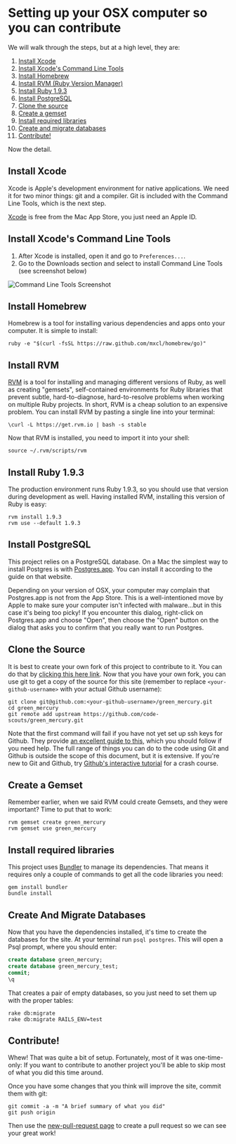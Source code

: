 Setting up your OSX computer so you can contribute
==================================================

We will walk through the steps, but at a high level, they are:

1. [Install Xcode](#install-xcode)
1. [Install Xcode's Command Line Tools](#install-xcodes-command-line-tools)
1. [Install Homebrew](#install-homebrew)
1. [Install RVM (Ruby Version Manager)](#install-rvm)
1. [Install Ruby 1.9.3](#install-ruby-193)
1. [Install PostgreSQL](#install-postgresql)
1. [Clone the source](#clone-the-source)
1. [Create a gemset](#create-a-gemset)
1. [Install required libraries](#install-required-libraries)
1. [Create and migrate databases](#create-and-migrate-databases)
1. [Contribute!](#contribute)

Now the detail.

Install Xcode
-------------
Xcode is Apple's development environment for native applications. We need it for two minor things: git and a compiler. Git is included with the Command Line Tools, which is the next step.

[Xcode](https://itunes.apple.com/us/app/xcode/id497799835?mt=12) is free from the Mac App Store, you just need an Apple ID.

Install Xcode's Command Line Tools
----------------------------------
1. After Xcode is installed, open it and go to `Preferences...`.
2. Go to the Downloads section and select to install Command Line Tools (see screenshot below)

![Command Line Tools Screenshot](https://raw.github.com/jeffweiss/green_mercury/add_contribution_requirements_instructions/contributing_assets/xcode_commandline_tools.png)

Install Homebrew
----------------
Homebrew is a tool for installing various dependencies and apps onto your computer. It is simple to install:
```
ruby -e "$(curl -fsSL https://raw.github.com/mxcl/homebrew/go)"
```

Install RVM
-----------
[RVM](http://rvm.io) is a tool for installing and managing different versions of Ruby, as well as creating "gemsets", self-contained environments for Ruby libraries that prevent subtle, hard-to-diagnose, hard-to-resolve problems when working on multiple Ruby projects. In short, RVM is a cheap solution to an expensive problem. You can install RVM by pasting a single line into your terminal:
```
\curl -L https://get.rvm.io | bash -s stable
```
Now that RVM is installed, you need to import it into your shell:
```
source ~/.rvm/scripts/rvm
```

Install Ruby 1.9.3
------------------
The production environment runs Ruby 1.9.3, so you should use that version during development as well. Having installed RVM, installing this version of Ruby is easy:
```
rvm install 1.9.3
rvm use --default 1.9.3
```

Install PostgreSQL
------------------
This project relies on a PostgreSQL database. On a Mac the simplest way to install Postgres is with [Postgres.app](http://postgresapp.com/). You can install it according to the guide on that website.

Depending on your version of OSX, your computer may complain that Postgres.app is not from the App Store. This is a well-intentioned move by Apple to make sure your computer isn't infected with malware...but in this case it's being too picky! If you encounter this dialog, right-click on Postgres.app and choose "Open", then choose the "Open" button on the dialog that asks you to confirm that you really want to run Postgres.

Clone the Source
----------------
It is best to create your own fork of this project to contribute to it. You can do that by [clicking this here link](https://github.com/code-scouts/green_mercury/fork). Now that you have your own fork, you can use git to get a copy of the source for this site (remember to replace `<your-github-username>` with your actual Github username):
```
git clone git@github.com:<your-github-username>/green_mercury.git
cd green_mercury
git remote add upstream https://github.com/code-scouts/green_mercury.git
```
Note that the first command will fail if you have not yet set up ssh keys for Github. They provide [an excellent guide to this](https://help.github.com/articles/generating-ssh-keys), which you should follow if you need help.
The full range of things you can do to the code using Git and Github is outside the scope of this document, but it is extensive. If you're new to Git and Github, try [Github's interactive tutorial](http://try.github.io) for a crash course.

Create a Gemset
---------------
Remember earlier, when we said RVM could create Gemsets, and they were important? Time to put that to work:
```
rvm gemset create green_mercury
rvm gemset use green_mercury
```

Install required libraries
--------------------------
This project uses [Bundler](http://bundler.io/) to manage its dependencies. That means it requires only a couple of commands to get all the code libraries you need:
```
gem install bundler
bundle install
```

Create And Migrate Databases
----------------------------
Now that you have the dependencies installed, it's time to create the databases for the site. At your terminal run `psql postgres`. This will open a Psql prompt, where you should enter:
```SQL
create database green_mercury;
create database green_mercury_test;
commit;
\q
```
That creates a pair of empty databases, so you just need to set them up with the proper tables:
```
rake db:migrate
rake db:migrate RAILS_ENV=test
```

Contribute!
-----------
Whew! That was quite a bit of setup. Fortunately, most of it was one-time-only: If you want to contribute to another project you'll be able to skip most of what you did this time around.

Once you have some changes that you think will improve the site, commit them with git:
```
git commit -a -m "A brief summary of what you did"
git push origin
```
Then use the [new-pull-request page](https://github.com/code-scouts/green_mercury/compare/) to create a pull request so we can see your great work!
